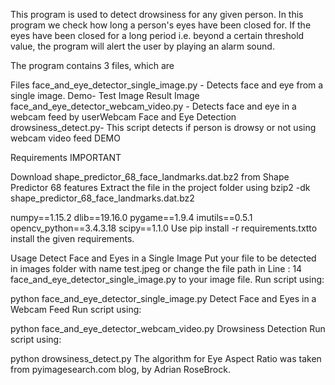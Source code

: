 This program is used to detect drowsiness for any given person. In this program we check how long a person's eyes have been closed for. If the eyes have been closed for a long period i.e. beyond a certain threshold value, the program will alert the user by playing an alarm sound.

The program contains 3 files, which are

Files
face_and_eye_detector_single_image.py - Detects face and eye from a single image. Demo-
Test Image	Result Image
face_and_eye_detector_webcam_video.py - Detects face and eye in a webcam feed by userWebcam Face and Eye Detection
drowsiness_detect.py- This script detects if person is drowsy or not using webcam video feed
DEMO 


Requirements
IMPORTANT

Download shape_predictor_68_face_landmarks.dat.bz2 from Shape Predictor 68 features Extract the file in the project folder using bzip2 -dk shape_predictor_68_face_landmarks.dat.bz2

numpy==1.15.2
dlib==19.16.0
pygame==1.9.4
imutils==0.5.1
opencv_python==3.4.3.18
scipy==1.1.0
Use pip install -r requirements.txtto install the given requirements.

Usage
Detect Face and Eyes in a Single Image
Put your file to be detected in images folder with name test.jpeg or change the file path in Line : 14 face_and_eye_detector_single_image.py to your image file.
Run script using:

python face_and_eye_detector_single_image.py
Detect Face and Eyes in a Webcam Feed
Run script using:

python face_and_eye_detector_webcam_video.py
Drowsiness Detection
Run script using:

python drowsiness_detect.py
The algorithm for Eye Aspect Ratio was taken from pyimagesearch.com blog, by Adrian RoseBrock.
